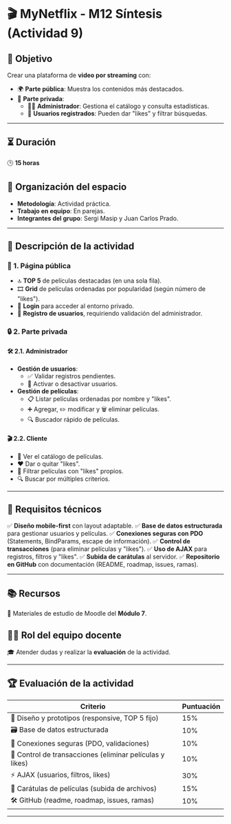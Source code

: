 # 🎬 MyNetflix - M12 Síntesis (Actividad 9)

## 📌 Objetivo
Crear una plataforma de **video por streaming** con:
- 🌍 **Parte pública**: Muestra los contenidos más destacados.
- 🔐 **Parte privada**:
  - 👨‍💼 **Administrador**: Gestiona el catálogo y consulta estadísticas.
  - 🎥 **Usuarios registrados**: Pueden dar "likes" y filtrar búsquedas.

---

## ⏳ Duración
🕒 **15 horas**

## 🏫 Organización del espacio
- **Metodología**: Actividad práctica.
- **Trabajo en equipo**: En parejas.
- **Integrantes del grupo**: Sergi Masip y Juan Carlos Prado.

---

## 📝 Descripción de la actividad
### 🌟 1. Página pública
- 🔝 **TOP 5** de películas destacadas (en una sola fila).
- 🎞️ **Grid** de películas ordenadas por popularidad (según número de "likes").
- 🔑 **Login** para acceder al entorno privado.
- 📝 **Registro de usuarios**, requiriendo validación del administrador.

### 🔒 2. Parte privada
#### 🛠️ 2.1. Administrador
- **Gestión de usuarios**:
  - ✅ Validar registros pendientes.
  - 🚫 Activar o desactivar usuarios.
- **Gestión de películas**:
  - 📋 Listar películas ordenadas por nombre y "likes".
  - ➕ Agregar, ✏️ modificar y 🗑️ eliminar películas.
  - 🔍 Buscador rápido de películas.

#### 🎬 2.2. Cliente
- 📌 Ver el catálogo de películas.
- ❤️ Dar o quitar "likes".
- 🎯 Filtrar películas con "likes" propios.
- 🔍 Buscar por múltiples criterios.

---

## 🚀 Requisitos técnicos
✅ **Diseño mobile-first** con layout adaptable.
✅ **Base de datos estructurada** para gestionar usuarios y películas.
✅ **Conexiones seguras con PDO** (Statements, BindParams, escape de información).
✅ **Control de transacciones** (para eliminar películas y "likes").
✅ **Uso de AJAX** para registros, filtros y "likes".
✅ **Subida de carátulas** al servidor.
✅ **Repositorio en GitHub** con documentación (README, roadmap, issues, ramas).

---

## 📚 Recursos
📖 Materiales de estudio de Moodle del **Módulo 7**.

## 👩‍🏫 Rol del equipo docente
🎓 Atender dudas y realizar la **evaluación** de la actividad.

---

## 🏆 Evaluación de la actividad
| **Criterio** | **Puntuación** |
|------------|--------------|
| 🎨 Diseño y prototipos (responsive, TOP 5 fijo) | 15% |
| 🗃️ Base de datos estructurada | 10% |
| 🔐 Conexiones seguras (PDO, validaciones) | 10% |
| 🔄 Control de transacciones (eliminar películas y likes) | 10% |
| ⚡ AJAX (usuarios, filtros, likes) | 30% |
| 📂 Carátulas de películas (subida de archivos) | 15% |
| 🛠️ GitHub (readme, roadmap, issues, ramas) | 10% |

---